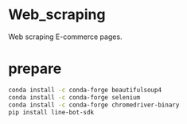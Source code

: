 # Web_scraping
Web scraping E-commerce pages.


# prepare
```bash
conda install -c conda-forge beautifulsoup4
conda install -c conda-forge selenium
conda install -c conda-forge chromedriver-binary
pip install line-bot-sdk
```
